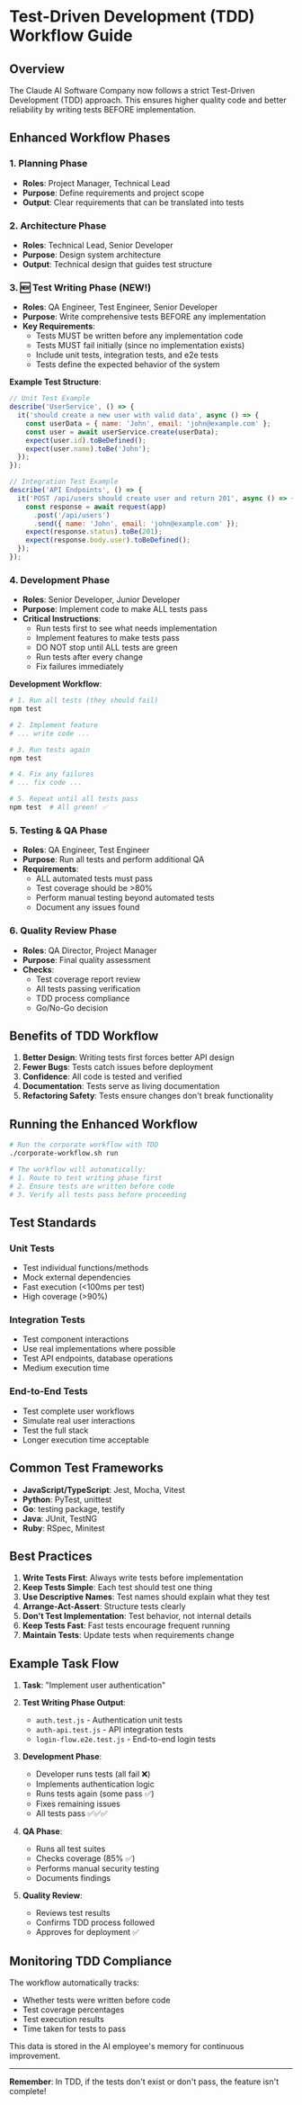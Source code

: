 # Test-Driven Development (TDD) Workflow Guide

## Overview

The Claude AI Software Company now follows a strict Test-Driven Development (TDD) approach. This ensures higher quality code and better reliability by writing tests BEFORE implementation.

## Enhanced Workflow Phases

### 1. Planning Phase
- **Roles**: Project Manager, Technical Lead
- **Purpose**: Define requirements and project scope
- **Output**: Clear requirements that can be translated into tests

### 2. Architecture Phase
- **Roles**: Technical Lead, Senior Developer
- **Purpose**: Design system architecture
- **Output**: Technical design that guides test structure

### 3. 🆕 Test Writing Phase (NEW!)
- **Roles**: QA Engineer, Test Engineer, Senior Developer
- **Purpose**: Write comprehensive tests BEFORE any implementation
- **Key Requirements**:
  - Tests MUST be written before any implementation code
  - Tests MUST fail initially (since no implementation exists)
  - Include unit tests, integration tests, and e2e tests
  - Tests define the expected behavior of the system
  
**Example Test Structure**:
```javascript
// Unit Test Example
describe('UserService', () => {
  it('should create a new user with valid data', async () => {
    const userData = { name: 'John', email: 'john@example.com' };
    const user = await userService.create(userData);
    expect(user.id).toBeDefined();
    expect(user.name).toBe('John');
  });
});

// Integration Test Example
describe('API Endpoints', () => {
  it('POST /api/users should create user and return 201', async () => {
    const response = await request(app)
      .post('/api/users')
      .send({ name: 'John', email: 'john@example.com' });
    expect(response.status).toBe(201);
    expect(response.body.user).toBeDefined();
  });
});
```

### 4. Development Phase
- **Roles**: Senior Developer, Junior Developer
- **Purpose**: Implement code to make ALL tests pass
- **Critical Instructions**:
  - Run tests first to see what needs implementation
  - Implement features to make tests pass
  - DO NOT stop until ALL tests are green
  - Run tests after every change
  - Fix failures immediately
  
**Development Workflow**:
```bash
# 1. Run all tests (they should fail)
npm test

# 2. Implement feature
# ... write code ...

# 3. Run tests again
npm test

# 4. Fix any failures
# ... fix code ...

# 5. Repeat until all tests pass
npm test  # All green! ✅
```

### 5. Testing & QA Phase
- **Roles**: QA Engineer, Test Engineer
- **Purpose**: Run all tests and perform additional QA
- **Requirements**:
  - ALL automated tests must pass
  - Test coverage should be >80%
  - Perform manual testing beyond automated tests
  - Document any issues found

### 6. Quality Review Phase
- **Roles**: QA Director, Project Manager
- **Purpose**: Final quality assessment
- **Checks**:
  - Test coverage report review
  - All tests passing verification
  - TDD process compliance
  - Go/No-Go decision

## Benefits of TDD Workflow

1. **Better Design**: Writing tests first forces better API design
2. **Fewer Bugs**: Tests catch issues before deployment
3. **Confidence**: All code is tested and verified
4. **Documentation**: Tests serve as living documentation
5. **Refactoring Safety**: Tests ensure changes don't break functionality

## Running the Enhanced Workflow

```bash
# Run the corporate workflow with TDD
./corporate-workflow.sh run

# The workflow will automatically:
# 1. Route to test writing phase first
# 2. Ensure tests are written before code
# 3. Verify all tests pass before proceeding
```

## Test Standards

### Unit Tests
- Test individual functions/methods
- Mock external dependencies
- Fast execution (<100ms per test)
- High coverage (>90%)

### Integration Tests
- Test component interactions
- Use real implementations where possible
- Test API endpoints, database operations
- Medium execution time

### End-to-End Tests
- Test complete user workflows
- Simulate real user interactions
- Test the full stack
- Longer execution time acceptable

## Common Test Frameworks

- **JavaScript/TypeScript**: Jest, Mocha, Vitest
- **Python**: PyTest, unittest
- **Go**: testing package, testify
- **Java**: JUnit, TestNG
- **Ruby**: RSpec, Minitest

## Best Practices

1. **Write Tests First**: Always write tests before implementation
2. **Keep Tests Simple**: Each test should test one thing
3. **Use Descriptive Names**: Test names should explain what they test
4. **Arrange-Act-Assert**: Structure tests clearly
5. **Don't Test Implementation**: Test behavior, not internal details
6. **Keep Tests Fast**: Fast tests encourage frequent running
7. **Maintain Tests**: Update tests when requirements change

## Example Task Flow

1. **Task**: "Implement user authentication"

2. **Test Writing Phase Output**:
   - `auth.test.js` - Authentication unit tests
   - `auth-api.test.js` - API integration tests
   - `login-flow.e2e.test.js` - End-to-end login tests

3. **Development Phase**:
   - Developer runs tests (all fail ❌)
   - Implements authentication logic
   - Runs tests again (some pass ✅)
   - Fixes remaining issues
   - All tests pass ✅✅✅

4. **QA Phase**:
   - Runs all test suites
   - Checks coverage (85% ✅)
   - Performs manual security testing
   - Documents findings

5. **Quality Review**:
   - Reviews test results
   - Confirms TDD process followed
   - Approves for deployment ✅

## Monitoring TDD Compliance

The workflow automatically tracks:
- Whether tests were written before code
- Test coverage percentages
- Test execution results
- Time taken for tests to pass

This data is stored in the AI employee's memory for continuous improvement.

---

**Remember**: In TDD, if the tests don't exist or don't pass, the feature isn't complete!